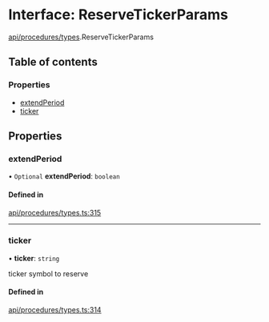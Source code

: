 # Interface: ReserveTickerParams

[api/procedures/types](../wiki/api.procedures.types).ReserveTickerParams

## Table of contents

### Properties

- [extendPeriod](../wiki/api.procedures.types.ReserveTickerParams#extendperiod)
- [ticker](../wiki/api.procedures.types.ReserveTickerParams#ticker)

## Properties

### extendPeriod

• `Optional` **extendPeriod**: `boolean`

#### Defined in

[api/procedures/types.ts:315](https://github.com/PolymeshAssociation/polymesh-sdk/blob/07a4c5b0/src/api/procedures/types.ts#L315)

___

### ticker

• **ticker**: `string`

ticker symbol to reserve

#### Defined in

[api/procedures/types.ts:314](https://github.com/PolymeshAssociation/polymesh-sdk/blob/07a4c5b0/src/api/procedures/types.ts#L314)
